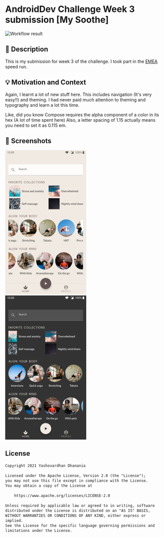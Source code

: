 # AndroidDev Challenge Week 3 submission [My Soothe]

<!--- Replace <OWNER> with your Github Username and <REPOSITORY> with the name of your repository. -->
<!--- You can find both of these in the url bar when you open your repository in github. -->
![Workflow result](https://github.com/yashovardhan99/AndroidDev-Challenge-Week-3/workflows/Check/badge.svg)

## :scroll: Description

This is my submission for week 3 of the challenge. I took part in
the [EMEA](https://github.com/android/android-dev-challenge-compose/blob/assets/MySoothe.zip) speed
run.

## :bulb: Motivation and Context

<!--- Optionally point readers to interesting parts of your submission. -->
<!--- What are you especially proud of? -->
Again, I learnt a lot of new stuff here. This includes navigation (It's very easy!!) and theming. I
had never paid much attention to theming and typography and learn a lot this time.

Like, did you know Compose requires the alpha component of a color in its hex (A lot of time spent
here)
Also, a letter spacing of 1.15 actually means you need to set it as 0.115 em.

## :camera_flash: Screenshots

<!-- You can add more screenshots here if you like -->
<img src="/results/screenshot_1.png" width="260">
&emsp;<img src="/results/screenshot_2.png" width="260">

## License

```
Copyright 2021 Yashovardhan Dhanania

Licensed under the Apache License, Version 2.0 (the "License");
you may not use this file except in compliance with the License.
You may obtain a copy of the License at

    https://www.apache.org/licenses/LICENSE-2.0

Unless required by applicable law or agreed to in writing, software
distributed under the License is distributed on an "AS IS" BASIS,
WITHOUT WARRANTIES OR CONDITIONS OF ANY KIND, either express or implied.
See the License for the specific language governing permissions and
limitations under the License.
```